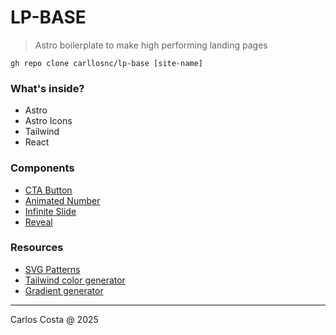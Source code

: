 # LP-BASE

> Astro boilerplate to make high performing landing pages

```
gh repo clone carllosnc/lp-base [site-name]
```

### What's inside?

- Astro
- Astro Icons
- Tailwind
- React

### Components

- [CTA Button](https://github.com/carllosnc/lp-base/blob/master/docs/cta-button.md)
- [Animated Number](https://github.com/carllosnc/lp-base/blob/master/docs/animated-number.md)
- [Infinite Slide](https://github.com/carllosnc/lp-base/blob/master/docs/infinite-slide.md)
- [Reveal](https://github.com/carllosnc/lp-base/blob/master/docs/reveal.md)

### Resources

- [SVG Patterns](https://pattern.monster/eyes-3)
- [Tailwind color generator](https://uicolors.app/generate/54523a)
- [Gradient generator](https://colortopia.vercel.app/)

---

Carlos Costa @ 2025
